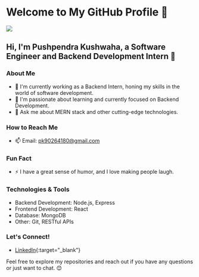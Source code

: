 # Welcome to My GitHub Profile 👋

![](https://camo.githubusercontent.com/f28d2388e3258ebcfa03988bcb5de2da4e65a1f8e3b6c57ee8170b426de50555/68747470733a2f2f7777772e6368617270656e692e636f6d2f7374617469632f696d616765732f6172726f772d66756e6374696f6e732d696e2d636c6173732d70726f706572746965732d6d696768742d6e6f742d62652d61732d67726561742d61732d77652d7468696e6b2f62616e6e65722e676966)

## Hi, I'm Pushpendra Kushwaha, a Software Engineer and Backend Development Intern 🚀

### About Me
- 🔭 I'm currently working as a Backend Intern, honing my skills in the world of software development.
- 🌱 I'm passionate about learning and currently focused on Backend Development.
- 💬 Ask me about MERN stack and other cutting-edge technologies.

### How to Reach Me
- 📫 Email: pk90264180@gmail.com

### Fun Fact
- ⚡ I have a great sense of humor, and I love making people laugh.

### Technologies & Tools
- Backend Development: Node.js, Express
- Frontend Development: React
- Database: MongoDB
- Other: Git, RESTful APIs

### Let's Connect!
- [LinkedIn](https://www.linkedin.com/in/pushpendra-kushwaha-225544207/){:target="_blank"}

Feel free to explore my repositories and reach out if you have any questions or just want to chat. 😊
